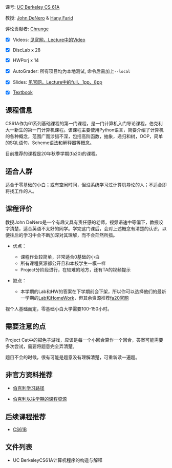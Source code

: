 课号: [*UC* Berkeley CS 61A](https://inst.eecs.berkeley.edu/~cs61a/fa20/)

教授: [John DeNero](https://denero.org/) & [Hany Farid](https://farid.berkeley.edu/)

评论贡献者: [Chrunge](https://github.com/Chrunge)

- [X] Videos: [见官网，Lecture中的Video](https://inst.eecs.berkeley.edu/~cs61a/fa20/)

- [X] DiscLab x 28

- [X] HWPorj x 14

- [X] AutoGrader: 所有项目均为本地测试, 命令后需加上`--local`

- [X] Slides: [见官网，Lecture中的full、1pp、8pp](https://inst.eecs.berkeley.edu/~cs61a/fa20/)

- [X] [Textbook](http://composingprograms.com/pages/11-getting-started.html)

## 课程信息

CS61A作为61系列基础课程的第一门课程，是一门计算机入门导论课程，伯克利大一新生的第一门计算机课程。该课程主要使用Python语言，简要介绍了计算机的各种概念，范围广而涉猎不深，包括高阶函数，抽象，递归和树，OOP，简单的SQL语句，Scheme语法和解释器等概念。

目前推荐的课程是20年秋季学期(fa20)的课程。

## 适合人群

适合于零基础的小白；或有空闲时间，但没系统学习过计算机导论的人；不适合即将找工作的人。

## 课程评价

教授John DeNero是一个有趣又具有责任感的老师，视频语速中等偏下，教授咬字清楚，适合英语不太好的同学。学完这门课后，会对上述概念有清楚的认识，以便往后的学习中会不断加深对其理解，而不会茫然所措。

- 优点：
  - 课程作业较简单，非常适合0基础的小白
  - 所有课程资源都公开且和本校学生一模一样
  - Project分阶段进行，在较难的地方，还有TA的视频提示

- 缺点：
  - 本学期的Lab和HW的答案在下学期前会下架，所以你可以选择他们的最新一学期的[Lab和HomeWork](https://cs61a.org/)，但其余资源推荐[fa20官网](https://inst.eecs.berkeley.edu/~cs61a/fa20/)

视个人基础而定，零基础小白大学需要100-150小时。

## 需要注意的点

Project Cat中的掷色子游戏，应该是每一个小回合算作一个回合，答案可能需要多次尝试，需要将题意完全弄清楚。

题目不会的时候，很有可能是题意没有理解清楚，可重新读一遍题。

## 非官方资料推荐

- [伯克利学习路径](https://hkn.eecs.berkeley.edu/courseguides)

- [伯克利以往学期的课程资源](https://inst.eecs.berkeley.edu/classes-eecs.html)

## 后续课程推荐

- [CS61B](https://conanhujinming.github.io/comments-for-awesome-courses/%E6%95%B0%E6%8D%AE%E7%BB%93%E6%9E%84%E4%B8%8E%E7%AE%97%E6%B3%95/UC%20BerkeleyCS61B%E6%95%B0%E6%8D%AE%E7%BB%93%E6%9E%84Java/)


## 文件列表

- UC BerkeleyCS61A计算机程序的构造与解释
